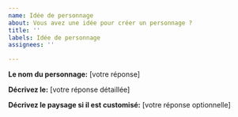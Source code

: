 ```yaml
---
name: Idée de personnage
about: Vous avez une idée pour créer un personnage ?
title: ''
labels: Idée de personnage
assignees: ''

---
```


**Le nom du personnage:**
[votre réponse]

**Décrivez le:**
[votre réponse détaillée]

**Décrivez le paysage si il est customisé:**
[votre réponse optionnelle]
